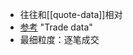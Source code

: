 - 往往和[[quote-data]]相对
- [参考](https://en.wikipedia.org/wiki/High_frequency_data) "Trade data"
- 最细粒度：逐笔成交